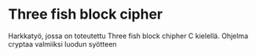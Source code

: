 # Three fish block cipher

Harkkatyö, jossa on toteutettu Three fish block chipher C kielellä. Ohjelma cryptaa valmiiksi luodun syötteen 
